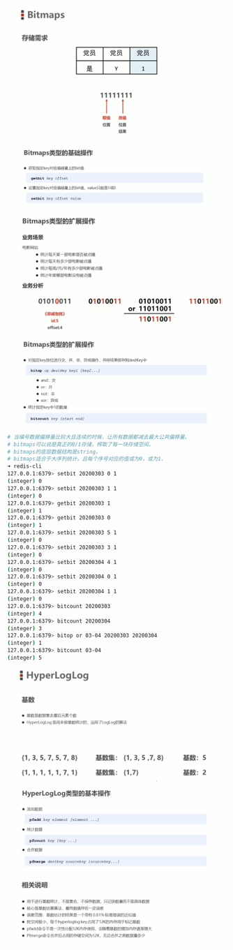 ![image-20200303073820301](assets/image-20200303073820301.png)

![image-20200303073757177](assets/image-20200303073757177.png)

![image-20200303073838693](assets/image-20200303073838693.png)

![image-20200303074423102](assets/image-20200303074423102.png)

![image-20200303074448600](assets/image-20200303074448600.png)

```bash
# 当编号数据偏移量比较大且连续的时候，让所有数据都减去最大公共偏移量。
# bitmaps可以说是真正的0/1存储，榨取了每一块存储空间。
# bitmaps的底层数据结构是string。
# bitmaps适合于大序列统计，且每个序号对应的值或为0，或为1.
➜ redis-cli
127.0.0.1:6379> setbit 20200303 0 1
(integer) 0
127.0.0.1:6379> setbit 20200303 1 1
(integer) 0
127.0.0.1:6379> getbit 20200303 1
(integer) 1
127.0.0.1:6379> getbit 20200303 0
(integer) 1
127.0.0.1:6379> setbit 20200303 5 1
(integer) 0
127.0.0.1:6379> setbit 20200303 3 1
(integer) 0
127.0.0.1:6379> setbit 20200304 4 1
(integer) 0
127.0.0.1:6379> setbit 20200304 0 1
(integer) 0
127.0.0.1:6379> setbit 20200304 1 1
(integer) 0
127.0.0.1:6379> bitcount 20200303
(integer) 4
127.0.0.1:6379> bitcount 20200304
(integer) 3
127.0.0.1:6379> bitop or 03-04 20200303 20200304
(integer) 1
127.0.0.1:6379> bitcount 03-04
(integer) 5
```

![image-20200303082312998](assets/image-20200303082312998.png)

![image-20200303082236617](assets/image-20200303082236617.png)

![image-20200303082202360](assets/image-20200303082202360.png)

![image-20200303082135107](assets/image-20200303082135107.png)

